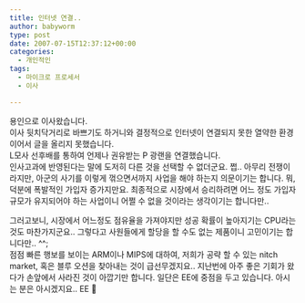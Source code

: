 ```yaml
---
title: 인터넷 연결..
author: babyworm
type: post
date: 2007-07-15T12:37:12+00:00
categories:
  - 개인적인
tags:
  - 마이크로 프로세서
  - 이사

---
```

용인으로 이사왔습니다.  
이사 뒷치닥거리로 바쁘기도 하거니와 결정적으로 인터넷이 연결되지 못한 열약한 환경이어서 글을 올리지 못했습니다.  
L모사 선후배를 통하여 언제나 권유받는 P 광랜을 연결했습니다.  
인사고과에 반영된다는 말에 도저히 다른 것을 선택할 수 없더군요. 쩝.. 아무리 전쟁이라지만, 아군의 사기를 이렇게 꺾으면서까지 사업을 해야 하는지 의문이기는 합니다. 뭐, 덕분에 폭발적인 가입자 증가지만요. 최종적으로 시장에서 승리하려면 어느 정도 가입자 규모가 유지되어야 하는 사업이니 어쩔 수 없을 것이라는 생각이기는 합니다만.. 

그러고보니, 시장에서 어느정도 점유율을 가져야지만 성공 확률이 높아지기는 CPU라는 것도 마찬가지군요.. 그렇다고 사원들에게 할당을 할 수도 없는 제품이니 고민이기는 합니다만.. ^^;  
점점 빠른 행보를 보이는 ARM이나 MIPS에 대하여, 저희가 공략 할 수 있는 nitch market, 혹은 블루 오션을 찾아내는 것이 급선무겠지요.. 지난번에 아주 좋은 기회가 왔다가 손앞에서 사라진 것이 아깝기만 합니다. 일단은 EE에 중점을 두고 있습니다. 아시는 분은 아시겠지요.. EE 🙂
